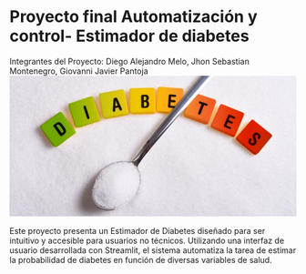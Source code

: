 # Proyecto final Automatización y control- Estimador de diabetes
Integrantes del Proyecto:
Diego Alejandro Melo,
Jhon Sebastian Montenegro,
Giovanni Javier Pantoja 
![Imagen1|](https://github.com/GiovanniPantoja12/Proyecto-final-Automatizaci-n-y-control/blob/c3480a8ede60a4f653d19cd9df0ad49f3a8d48fb/Imagenes/dest-prediabetes.jpg)

Este proyecto presenta un Estimador de Diabetes diseñado para ser intuitivo y accesible para usuarios no técnicos. Utilizando una interfaz de usuario desarrollada con Streamlit, el sistema automatiza la tarea de estimar la probabilidad de diabetes en función de diversas variables de salud.

